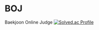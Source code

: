# BOJ
Baekjoon Online Judge
[![Solved.ac Profile](http://mazassumnida.wtf/api/generate_badge?boj=22kwak)](https://solved.ac/22kwak)
